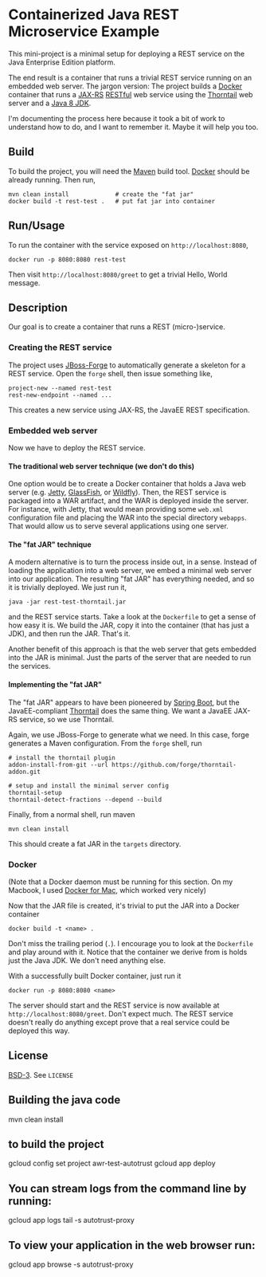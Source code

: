 # Containerized Java REST Microservice Example

This mini-project is a minimal setup for deploying a REST service on the
Java Enterprise Edition platform.

The end result is a container that runs a trivial REST service running
on an embedded web server. The jargon version: The project builds a
[Docker](https://www.docker.com) container that runs a
[JAX-RS](https://jcp.org/en/jsr/detail?id=339)
[RESTful](https://en.wikipedia.org/wiki/Representational_state_transfer) web service using the [Thorntail](http://thorntail.io/) web server and a [Java 8 JDK](http://www.oracle.com/technetwork/java/javase/downloads/index.html).

I'm documenting the process here because it took a bit of work to understand
how to do, and I want to remember it. Maybe it will help you too.

## Build

To build the project, you will need the [Maven](https://maven.apache.org/)
build tool. [Docker](https://www.docker.com/) should be already running. Then
run,

    mvn clean install             # create the "fat jar"
    docker build -t rest-test .   # put fat jar into container

## Run/Usage

To run the container with the service exposed on `http://localhost:8080`,

    docker run -p 8080:8080 rest-test

Then visit `http://localhost:8080/greet` to get a trivial Hello, World
message.

## Description

Our goal is to create a container that runs a REST (micro-)service.

### Creating the REST service

The project uses [JBoss-Forge](https://forge.jboss.org/) to automatically
generate a skeleton for a REST service. Open the `forge` shell, then issue
something like,

    project-new --named rest-test
    rest-new-endpoint --named ...

This creates a new service using JAX-RS, the JavaEE REST specification.

### Embedded web server

Now we have to deploy the REST service.

#### The traditional web server technique (we don't do this)

One option would be to create a Docker container that holds a Java web server
(e.g.  [Jetty](http://www.eclipse.org/jetty/),
[GlassFish](https://javaee.github.io/glassfish/), or
[Wildfly](http://wildfly.org/)). Then, the REST service is packaged into a WAR
artifact, and the WAR is deployed inside the server.  For instance, with
Jetty, that would mean providing some `web.xml` configuration file and placing
the WAR into the special directory `webapps`. That would allow us to serve
several applications using one server.

#### The "fat JAR" technique

A modern alternative is to turn the process inside out, in a sense. Instead of
loading the application into a web server, we embed a minimal web server into
our application. The resulting "fat JAR" has everything needed, and so it is
trivially deployed. We just run it,

    java -jar rest-test-thorntail.jar

and the REST service starts. Take a look at the `Dockerfile` to get a sense of
how easy it is. We build the JAR, copy it into the container (that has just a
JDK), and then run the JAR. That's it.

Another benefit of this approach is that the web server that gets embedded
into the JAR is minimal. Just the parts of the server that are needed to run
the services.

#### Implementing the "fat JAR"

The "fat JAR" appears to have been pioneered by [Spring
Boot](https://projects.spring.io/spring-boot/), but the JavaEE-compliant
[Thorntail](http://thorntail.io/) does the same thing. We want a
JavaEE JAX-RS service, so we use Thorntail.

Again, we use JBoss-Forge to generate what we need. In this case, forge
generates a Maven configuration. From the `forge` shell, run

    # install the thorntail plugin
    addon-install-from-git --url https://github.com/forge/thorntail-addon.git

    # setup and install the minimal server config
    thorntail-setup
    thorntail-detect-fractions --depend --build

Finally, from a normal shell, run maven

    mvn clean install

This should create a fat JAR in the `targets` directory.

### Docker

(Note that a Docker daemon must be running for this section. On my Macbook, I
used [Docker for Mac](https://www.docker.com/docker-mac), which worked very
nicely)

Now that the JAR file is created, it's trivial to put the JAR into a Docker
container

    docker build -t <name> .

Don't miss the trailing period (`.`). I encourage you to look at the
`Dockerfile` and play around with it. Notice that the container we derive from
is holds just the Java JDK. We don't need anything else.

With a successfully built Docker container, just run it

    docker run -p 8080:8080 <name>

The server should start and the REST service is now available at
`http://localhost:8080/greet`. Don't expect much. The REST service doesn't
really do anything except prove that a real service could be deployed this
way.

## License

[BSD-3](https://opensource.org/licenses/BSD-3-Clause). See `LICENSE`


## Building the java code
mvn clean install

## to build the project
gcloud config set project awr-test-autotrust
gcloud app deploy

## You can stream logs from the command line by running:
gcloud app logs tail -s autotrust-proxy

## To view your application in the web browser run:
gcloud app browse -s autotrust-proxy

